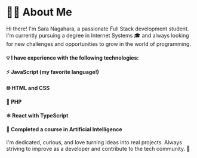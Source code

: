# 👩‍💻 About Me
Hi there! I'm Sara Nagahara, a passionate Full Stack development student. I'm currently pursuing a degree in Internet Systems 🎓 and always looking for new challenges and opportunities to grow in the world of programming.

#### 💡 I have experience with the following technologies:

#### ⚡ JavaScript (my favorite language!)

#### 🌐 HTML and CSS

#### 🐘 PHP

#### ⚛️ React with TypeScript

#### 🤖 Completed a course in Artificial Intelligence

I'm dedicated, curious, and love turning ideas into real projects. Always striving to improve as a developer and contribute to the tech community. 🚀

